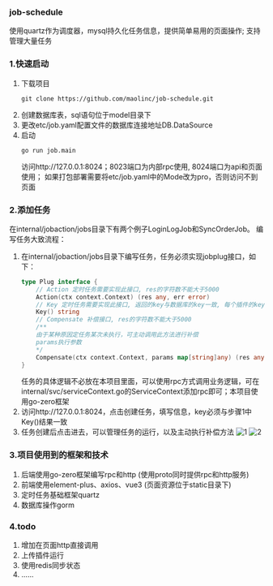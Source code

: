 ### job-schedule
使用quartz作为调度器，mysql持久化任务信息，提供简单易用的页面操作; 支持管理大量任务

### 1.快速启动
1. 下载项目
    ```shell
    git clone https://github.com/maolinc/job-schedule.git
    ```
2. 创建数据库表，sql语句位于model目录下
3. 更改etc/job.yaml配置文件的数据库连接地址DB.DataSource
4. 启动
   ```shell
   go run job.main
   ```
   访问http://127.0.0.1:8024；8023端口为内部rpc使用, 8024端口为api和页面使用；
   如果打包部署需要将etc/job.yaml中的Mode改为pro，否则访问不到页面

### 2.添加任务
在internal/jobaction/jobs目录下有两个例子LoginLogJob和SyncOrderJob。 编写任务大致流程：
1. 在internal/jobaction/jobs目录下编写任务，任务必须实现jobplug接口，如下：
   ```go
   type Plug interface {
       // Action 定时任务需要实现此接口, res的字符数不能大于5000
       Action(ctx context.Context) (res any, err error)
       // Key 定时任务需要实现此接口, 返回的key与数据库的key一致, 每个插件的key必须不同,且不能为""
       Key() string
       // Compensate 补偿接口, res的字符数不能大于5000
       /**
       由于某种原因定任务某次未执行，可主动调用此方法进行补偿
       params执行参数
       */
       Compensate(ctx context.Context, params map[string]any) (res any, err error)
   }
   ```
   任务的具体逻辑不必放在本项目里面，可以使用rpc方式调用业务逻辑，可在internal/svc/serviceContext.go的ServiceContext添加rpc即可；本项目使用go-zero框架
2. 访问http://127.0.0.1:8024，点击创建任务，填写信息，key必须与步骤1中Key()结果一致
3. 任务创建后点击进去，可以管理任务的运行，以及主动执行补偿方法
![1](https://github.com/maolinc/job-schedule/assets/82015883/697a16ce-0006-4e2f-9baf-d5d8f05b9a14)
![2](https://github.com/maolinc/job-schedule/assets/82015883/bb3e4576-c622-4e3b-8da6-f744566990cb)

### 3.项目使用到的框架和技术
1. 后端使用go-zero框架编写rpc和http (使用proto同时提供rpc和http服务)
2. 前端使用element-plus、axios、vue3 (页面资源位于static目录下)
3. 定时任务基础框架quartz
4. 数据库操作gorm

### 4.todo
1. 增加在页面http直接调用
2. 上传插件运行
3. 使用redis同步状态
4. ......
